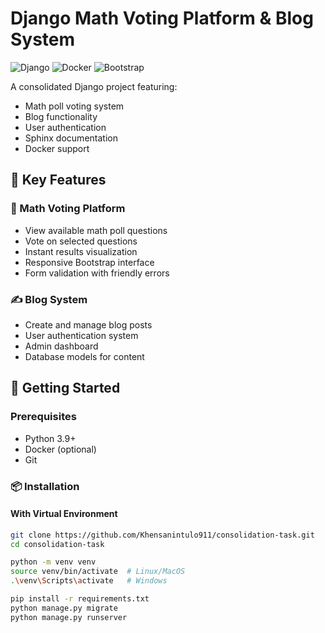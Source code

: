 # Django Math Voting Platform & Blog System

![Django](https://img.shields.io/badge/Django-092E20?style=for-the-badge&logo=django&logoColor=white)
![Docker](https://img.shields.io/badge/Docker-2496ED?style=for-the-badge&logo=docker&logoColor=white)
![Bootstrap](https://img.shields.io/badge/Bootstrap-7952B3?style=for-the-badge&logo=bootstrap&logoColor=white)

A consolidated Django project featuring:
- Math poll voting system
- Blog functionality
- User authentication
- Sphinx documentation
- Docker support

## 🌟 Key Features

### 🧮 Math Voting Platform
- View available math poll questions
- Vote on selected questions
- Instant results visualization
- Responsive Bootstrap interface
- Form validation with friendly errors

### ✍️ Blog System
- Create and manage blog posts
- User authentication system
- Admin dashboard
- Database models for content

## 🚀 Getting Started

### Prerequisites
- Python 3.9+
- Docker (optional)
- Git

### 📦 Installation

#### With Virtual Environment
```bash
git clone https://github.com/Khensanintulo911/consolidation-task.git
cd consolidation-task

python -m venv venv
source venv/bin/activate  # Linux/MacOS
.\venv\Scripts\activate   # Windows

pip install -r requirements.txt
python manage.py migrate
python manage.py runserver
